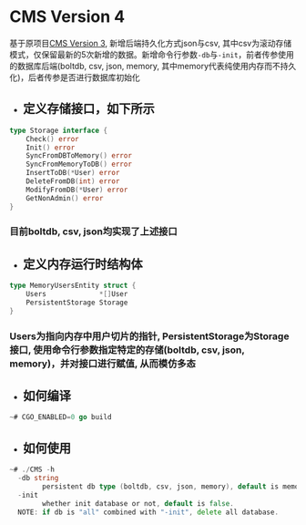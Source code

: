# **CMS Version 4**

基于原项目[CMS Version 3](https://github.com/htgolang/htgolang-20200919/tree/master/homework/day06-20201031/GO3020-beijing-jiangchen), 新增后端持久化方式json与csv, 其中csv为滚动存储模式，仅保留最新的5次新增的数据。新增命令行参数`-db`与`-init`，前者传参使用的数据库后端(boltdb, csv, json, memory, 其中memory代表纯使用内存而不持久化)，后者传参是否进行数据库初始化

* ## **定义存储接口，如下所示**

```go
type Storage interface {
	Check() error
	Init() error
	SyncFromDBToMemory() error
	SyncFromMemoryToDB() error
	InsertToDB(*User) error
	DeleteFromDB(int) error
	ModifyFromDB(*User) error
	GetNonAdmin() error
}
```

### 目前boltdb, csv, json均实现了上述接口

* ## **定义内存运行时结构体**

```go
type MemoryUsersEntity struct {
	Users             *[]User
	PersistentStorage Storage
}
```

### Users为指向内存中用户切片的指针, PersistentStorage为Storage接口, 使用命令行参数指定特定的存储(boltdb, csv, json, memory)，并对接口进行赋值, 从而模仿多态

* ## **如何编译**

```go
~# CGO_ENABLED=0 go build
```

* ## **如何使用**

```go
~# ./CMS -h
  -db string
        persistent db type (boltdb, csv, json, memory), default is memory. (default "memory")
  -init
        whether init database or not, default is false.
  NOTE: if db is "all" combined with "-init", delete all database.
```
